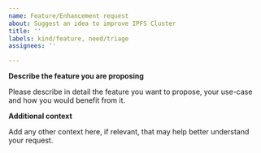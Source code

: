 ```yaml
---
name: Feature/Enhancement request
about: Suggest an idea to improve IPFS Cluster
title: ''
labels: kind/feature, need/triage
assignees: ''

---
```


**Describe the feature you are proposing**

Please describe in detail the feature you want to propose, your use-case and how you would benefit from it.

**Additional context**

Add any other context here, if relevant, that may help better understand your request.
